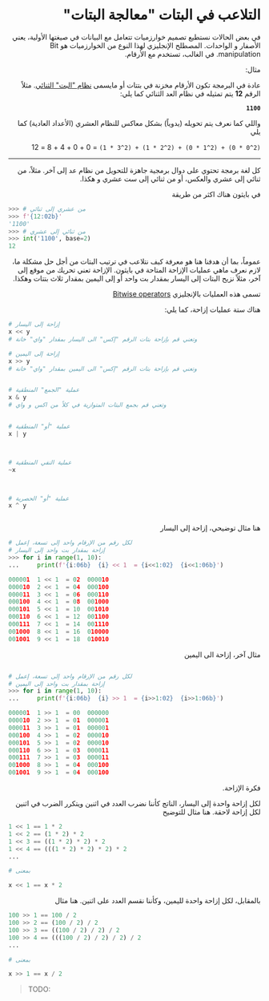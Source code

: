 <div dir="rtl" lang="ar">
<meta charset="utf-8">

# التلاعب في البتات "معالجة البتات"


في بعض الحالات نستطيع تصميم خوارزميات تتعامل مع البيانات في صيغتها الأولية، يعني الأصفار و الواحدات. المصطلح الإنجليزي لهذا النوع من الخوارزميات هو Bit manipulation. في الغالب، تستخدم مع الأرقام.


مثال:

عادة في البرمجة تكون الأرقام مخزنة في بتتات أو مايسمى [نظام "البت" الثنائي](https://ar.wikipedia.org/wiki/%D9%86%D8%B8%D8%A7%D9%85_%D8%B9%D8%AF_%D8%AB%D9%86%D8%A7%D8%A6%D9%8A). مثلاً الرقم **12** يتم تمثيله في نظام العد الثنائي كما يلي:



**`1100`**

واللي كما نعرف يتم تحويله (يدوياً) بشكل معاكس للنظام العشري (الأعداد
العادية) كما يلي

`(2^0 * 0) + (2^1 * 0) + (2^2 * 1) + (2^3 * 1)` = 0 + 0 + 4 + 8 = 12

<hr>

كل لغة برمجة تحتوي على دوال برمجية جاهزة للتحويل من نظام عد إلى آخر. مثلاً، من ثنائي إلى عشري والعكس، أو من ثنائي إلى ست عشري و هكذا.

في بايثون هناك اكثر من طريقة

</div>

```python
>>> # من عشري إلى ثنائي
>>> f'{12:02b}'
'1100'
>>> # من ثنائي إلى عشري
>>> int('1100', base=2)
12
```

<div dir="rtl" lang="ar">

عموماً، بما أن هدفنا هنا هو معرفة كيف نتلاعب في ترتيب البتات من أجل حل مشكلة ما، لازم نعرف ماهي عمليات الإزاحة المتاحة في بايثون. الإزاحة تعني تحريك من موقع إلى آخر، مثلاً نزيح البتات إلى اليسار بمقدار بت واحد أو إلى اليمين بمقدار ثلاث بتتات وهكذا.

تسمى هذه العمليات بالإنجليزي [Bitwise operators](https://wiki.python.org/moin/BitwiseOperators)


هناك ستة عمليات إزاحة، كما يلي:

</div>


```python
# إزاحة إلى اليسار
x << y
# وتعني قم بإزاحة بتات الرقم "إكس" الى اليسار بمقدار "واي" خانة

# إزاحة إلى اليمين
x >> y
# وتعني قم بإزاحة بتات الرقم "إكس" الى اليمين بمقدار "واي" خانة


# عملية "الجمع" المنطقية
x & y
# وتعني قم بجمع البتات المتوازية في كلاً من اكس و واي


# عملية "أو" المنطقية
x | y



# عملية النفي المنطقية
~x



# عملية "أو" الحصرية
x ^ y



```

<div dir="rtl" lang="ar">
هنا مثال توضيحي، إزاحة إلى اليسار
</div>

```python
# لكل رقم من الإرقام واحد إلى تسعة، إعمل
# إزاحة بمقدار بت واحد إلى اليسار
>>> for i in range(1, 10):
...     print(f'{i:06b}  {i} << 1  = {i<<1:02}  {i<<1:06b}')

000001  1 << 1  = 02  000010
000010  2 << 1  = 04  000100
000011  3 << 1  = 06  000110
000100  4 << 1  = 08  001000
000101  5 << 1  = 10  001010
000110  6 << 1  = 12  001100
000111  7 << 1  = 14  001110
001000  8 << 1  = 16  010000
001001  9 << 1  = 18  010010
```

<div dir="rtl" lang="ar">
مثال آخر، إزاحة الى اليمين
</div>

```python

# لكل رقم من الإرقام واحد إلى تسعة، إعمل
# إزاحة بمقدار بت واحد إلى اليمين
>>> for i in range(1, 10):
...     print(f'{i:06b}  {i} >> 1  = {i>>1:02}  {i>>1:06b}')

000001  1 >> 1  = 00  000000
000010  2 >> 1  = 01  000001
000011  3 >> 1  = 01  000001
000100  4 >> 1  = 02  000010
000101  5 >> 1  = 02  000010
000110  6 >> 1  = 03  000011
000111  7 >> 1  = 03  000011
001000  8 >> 1  = 04  000100
001001  9 >> 1  = 04  000100
```

<div dir="rtl" lang="ar">

فكرة الإزاحة.


لكل إزاحة واحدة إلى اليسار، الناتج كأننا نضرب العدد في اثنين ويتكرر الضرب في اثنين لكل إزاحة لاحقة. هنا مثال للتوضيح

</div>


```python
1 << 1 == 1 * 2
1 << 2 == (1 * 2) * 2
1 << 3 == ((1 * 2) * 2) * 2
1 << 4 == (((1 * 2) * 2) * 2) * 2
...

# بمعنى

x << 1 == x * 2

```

<div dir="rtl" lang="ar">
بالمقابل، لكل إزاحة واحدة لليمين، وكأننا نقسم العدد على اثنين. هنا مثال
</div>

```python
100 >> 1 == 100 / 2
100 >> 2 == (100 / 2) / 2
100 >> 3 == ((100 / 2) / 2) / 2
100 >> 4 == (((100 / 2) / 2) / 2) / 2
...

# بمعنى

x >> 1 == x / 2

```

> TODO: 
